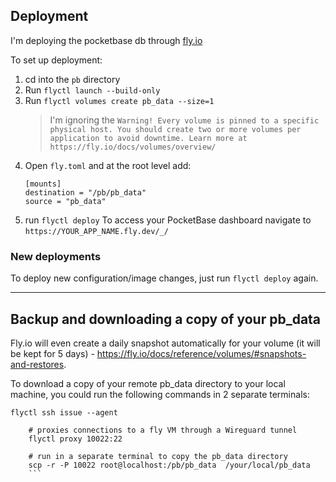 ## Deployment

I'm deploying the pocketbase db through [fly.io](https://fly.io/docs/flyctl/install/)

To set up deployment:

1. cd into the `pb` directory
2. Run `flyctl launch --build-only`
3. Run `flyctl volumes create pb_data --size=1`
   > I'm ignoring the `Warning! Every volume is pinned to a specific physical host. You should create two or more volumes per application to avoid downtime. Learn more at https://fly.io/docs/volumes/overview/`
4. Open `fly.toml` and at the root level add:
   ```
   [mounts]
   destination = "/pb/pb_data"
   source = "pb_data"
   ```
5. run `flyctl deploy`
   To access your PocketBase dashboard navigate to
   `https://YOUR_APP_NAME.fly.dev/_/`

### New deployments

To deploy new configuration/image changes, just run `flyctl deploy` again.

---

## Backup and downloading a copy of your pb_data

Fly.io will even create a daily snapshot automatically for your volume (it will be kept for 5 days) - https://fly.io/docs/reference/volumes/#snapshots-and-restores.

To download a copy of your remote pb_data directory to your local machine, you could run the following commands in 2 separate terminals:

````# this will register a ssh key with your local agent (if you haven't already)
flyctl ssh issue --agent

    # proxies connections to a fly VM through a Wireguard tunnel
    flyctl proxy 10022:22

    # run in a separate terminal to copy the pb_data directory
    scp -r -P 10022 root@localhost:/pb/pb_data  /your/local/pb_data
    ```
````
